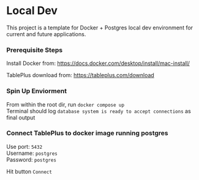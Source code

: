 # Local Dev

This project is a template for Docker + Postgres local dev environment for current and future applications.

### Prerequisite Steps

Install Docker from: 
https://docs.docker.com/desktop/install/mac-install/

TablePlus download from:
https://tableplus.com/download

### Spin Up Enviorment

From within the root dir, run `docker compose up`\
Terminal should log `database system is ready to accept connections` as final output

### Connect TablePlus to docker image running postgres

Use port: `5432`\
Username: `postgres`\
Password: `postgres`

Hit button `Connect`
